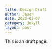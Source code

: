 ```yaml
---
title: Design Draft
author: Jason
date: 2023-02-07
category: Jekyll
layout: post
---
```


This is an draft page.
